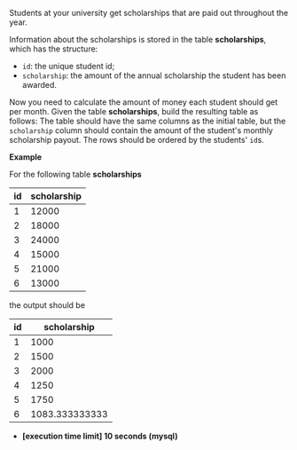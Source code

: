 
Students at your university get scholarships that are paid out throughout the year.

Information about the scholarships is stored in the table  **scholarships**, which has the structure:

-   `id`: the unique student id;
-   `scholarship`: the amount of the annual scholarship the student has been awarded.

Now you need to calculate the amount of money each student should get per month. Given the table  **scholarships**, build the resulting table as follows: The table should have the same columns as the initial table, but the  `scholarship`  column should contain the amount of the student's monthly scholarship payout. The rows should be ordered by the students'  `id`s.

**Example**

For the following table  **scholarships**


| id	| scholarship	|
|-------|---------------|
| 1		| 12000			|
| 2		| 18000			|
| 3		| 24000			|
| 4		| 15000			|
| 5		| 21000			|
| 6		| 13000			|

the output should be


| id	| scholarship	|
|-------|---------------|
| 1		| 1000			|
| 2		| 1500			|
| 3		| 2000			|
| 4		| 1250			|
| 5		| 1750			|
| 6		| 1083.333333333|

-   **[execution time limit] 10 seconds (mysql)**